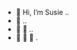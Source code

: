 - 👋 Hi, I’m Susie ..
- 👋 ..
- 👋 👋 ..
- 👋 👋 👋 .

<!---
susj0/susj0 is a ✨ special ✨ repository because its `README.md` (this file) appears on your GitHub profile.
You can click the Preview link to take a look at your changes.
--->
